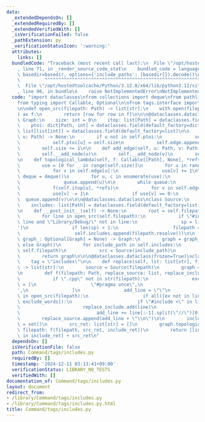 ```yaml
---
data:
  _extendedDependsOn: []
  _extendedRequiredBy: []
  _extendedVerifiedWith: []
  _isVerificationFailed: false
  _pathExtension: py
  _verificationStatusIcon: ':warning:'
  attributes:
    links: []
  bundledCode: "Traceback (most recent call last):\n  File \"/opt/hostedtoolcache/Python/3.12.8/x64/lib/python3.12/site-packages/onlinejudge_verify/documentation/build.py\"\
    , line 71, in _render_source_code_stat\n    bundled_code = language.bundle(stat.path,\
    \ basedir=basedir, options={'include_paths': [basedir]}).decode()\n          \
    \         ^^^^^^^^^^^^^^^^^^^^^^^^^^^^^^^^^^^^^^^^^^^^^^^^^^^^^^^^^^^^^^^^^^^^^^^^^^^^^^^^^\n\
    \  File \"/opt/hostedtoolcache/Python/3.12.8/x64/lib/python3.12/site-packages/onlinejudge_verify/languages/python.py\"\
    , line 96, in bundle\n    raise NotImplementedError\nNotImplementedError\n"
  code: "import dataclasses\nfrom collections import deque\nfrom pathlib import Path\n\
    from typing import Callable, Optional\n\nfrom tags.interface import TagsInterface\n\
    \n\ndef open_src(filepath: Path) -> list[str]:\n    with open(filepath, \"r\"\
    ) as f:\n        return [row for row in f]\n\n\n@dataclasses.dataclass\nclass\
    \ Graph:\n    size: int = 0\n    itop: list[Path] = dataclasses.field(default_factory=list)\n\
    \    ptoi: dict[Path, int] = dataclasses.field(default_factory=dict)\n    edge:\
    \ list[list[int]] = dataclasses.field(default_factory=list)\n\n    def __add_node(self,\
    \ u: Path) -> None:\n        if u not in self.ptoi:\n            self.itop.append(u)\n\
    \            self.ptoi[u] = self.size\n            self.edge.append([])\n    \
    \        self.size += 1\n\n    def add_edge(self, u: Path, v: Path) -> None:\n\
    \        self.__add_node(u)\n        self.__add_node(v)\n        self.edge[self.ptoi[u]].append(self.ptoi[v])\n\
    \n    def topological_lambda(self, f: Callable[[Path], None], *refs) -> None:\n\
    \        use = [0 for _ in range(self.size)]\n        for u in range(self.size):\n\
    \            for v in self.edge[u]:\n                use[v] += 1\n\n        queue:\
    \ deque = deque()\n        for u, c in enumerate(use):\n            if c == 0:\n\
    \                queue.append(u)\n\n        while queue:\n            u = queue.popleft()\n\
    \            f(self.itop[u], *refs)\n            for v in self.edge[u]:\n    \
    \            use[v] -= 1\n                if use[v] == 0:\n                  \
    \  queue.append(v)\n\n\n@dataclasses.dataclass\nclass Source:\n    filepath: Path\n\
    \    includes: list[Path] = dataclasses.field(default_factory=list, init=False)\n\
    \n    def __post_init__(self) -> None:\n        root = self.filepath.parent\n\
    \        for line in open_src(self.filepath):\n            if \"#include\" in\
    \ line and \"Library/Debug/\" not in line:\n                sp = line.split('\"\
    ')\n                if len(sp) > 1:\n                    filepath = root / sp[1]\n\
    \                    self.includes.append(filepath.resolve())\n\n    def get_includes_graph(self,\
    \ graph_: Optional[Graph] = None) -> Graph:\n        graph = graph_ if graph_\
    \ else Graph()\n        for include_path in self.includes:\n            graph.add_edge(include_path,\
    \ self.filepath)\n            src = Source(include_path)\n            src.get_includes_graph(graph)\n\
    \        return graph\n\n\n@dataclasses.dataclass(frozen=True)\nclass TagsIncludes(TagsInterface):\n\
    \    tag = \"includes\"\n\n    def replace(self, lst: list[str], filepath: Path)\
    \ -> list[str]:\n        source = Source(filepath)\n        graph = source.get_includes_graph()\n\
    \n        def f(filepath: Path, replace_source: list, replace_include: set):\n\
    \            if \".cpp\" not in str(filepath):\n                exclude_words\
    \ = [\n                    \"#pragma once\",\n                    '#include \"\
    ',\n                ]\n                add_line = \"\"\n                for line\
    \ in open_src(filepath):\n                    if all([ex not in line for ex in\
    \ exclude_words]):\n                        if \"#include <\" in line:\n     \
    \                       replace_include.add(line)\n                        else:\n\
    \                            add_line += line[:-1].split(\"//\")[0]\n        \
    \        replace_source.append(add_line + \"\\n\")\n\n        include_ret: set[str]\
    \ = set()\n        src_ret: list[str] = []\n        graph.topological_lambda(lambda\
    \ filepath: f(filepath, src_ret, include_ret))\n        return [line for line\
    \ in include_ret] + src_ret\n"
  dependsOn: []
  isVerificationFile: false
  path: Command/tags/includes.py
  requiredBy: []
  timestamp: '2024-12-11 03:13:41+09:00'
  verificationStatus: LIBRARY_NO_TESTS
  verifiedWith: []
documentation_of: Command/tags/includes.py
layout: document
redirect_from:
- /library/Command/tags/includes.py
- /library/Command/tags/includes.py.html
title: Command/tags/includes.py
---
```

